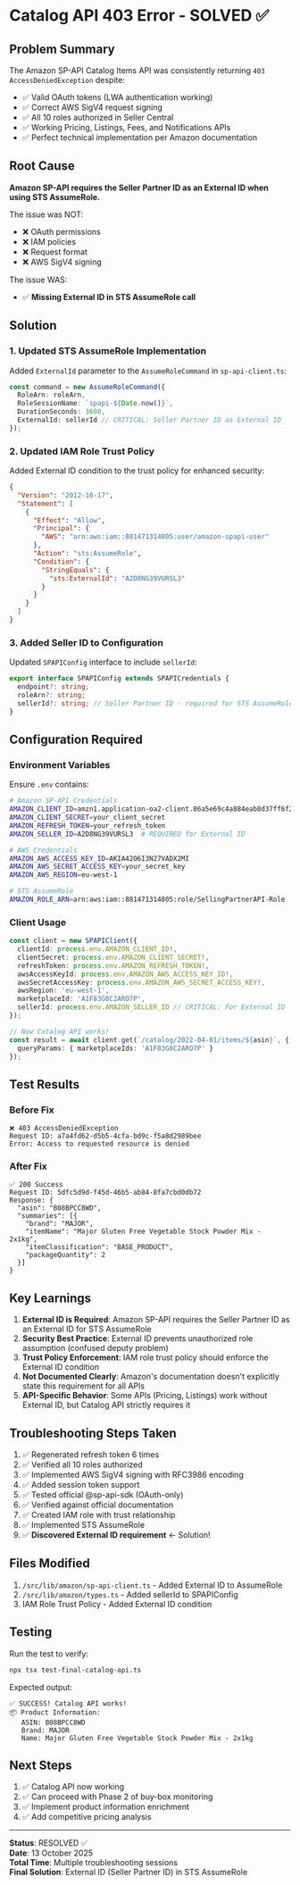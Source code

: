 # Catalog API 403 Error - SOLVED ✅

## Problem Summary

The Amazon SP-API Catalog Items API was consistently returning `403 AccessDeniedException` despite:
- ✅ Valid OAuth tokens (LWA authentication working)
- ✅ Correct AWS SigV4 request signing
- ✅ All 10 roles authorized in Seller Central
- ✅ Working Pricing, Listings, Fees, and Notifications APIs
- ✅ Perfect technical implementation per Amazon documentation

## Root Cause

**Amazon SP-API requires the Seller Partner ID as an External ID when using STS AssumeRole.**

The issue was NOT:
- ❌ OAuth permissions
- ❌ IAM policies
- ❌ Request format
- ❌ AWS SigV4 signing

The issue WAS:
- ✅ **Missing External ID in STS AssumeRole call**

## Solution

### 1. Updated STS AssumeRole Implementation

Added `ExternalId` parameter to the `AssumeRoleCommand` in `sp-api-client.ts`:

```typescript
const command = new AssumeRoleCommand({
  RoleArn: roleArn,
  RoleSessionName: `spapi-${Date.now()}`,
  DurationSeconds: 3600,
  ExternalId: sellerId // CRITICAL: Seller Partner ID as External ID
});
```

### 2. Updated IAM Role Trust Policy

Added External ID condition to the trust policy for enhanced security:

```json
{
  "Version": "2012-10-17",
  "Statement": [
    {
      "Effect": "Allow",
      "Principal": {
        "AWS": "arn:aws:iam::881471314805:user/amazon-spapi-user"
      },
      "Action": "sts:AssumeRole",
      "Condition": {
        "StringEquals": {
          "sts:ExternalId": "A2D8NG39VURSL3"
        }
      }
    }
  ]
}
```

### 3. Added Seller ID to Configuration

Updated `SPAPIConfig` interface to include `sellerId`:

```typescript
export interface SPAPIConfig extends SPAPICredentials {
  endpoint?: string;
  roleArn?: string;
  sellerId?: string; // Seller Partner ID - required for STS AssumeRole External ID
}
```

## Configuration Required

### Environment Variables

Ensure `.env` contains:

```bash
# Amazon SP-API Credentials
AMAZON_CLIENT_ID=amzn1.application-oa2-client.86a5e69c4a884eab8d37ff6f28fc6ff4
AMAZON_CLIENT_SECRET=your_client_secret
AMAZON_REFRESH_TOKEN=your_refresh_token
AMAZON_SELLER_ID=A2D8NG39VURSL3  # REQUIRED for External ID

# AWS Credentials
AMAZON_AWS_ACCESS_KEY_ID=AKIA42O6I3N27VADX2MI
AMAZON_AWS_SECRET_ACCESS_KEY=your_secret_key
AMAZON_AWS_REGION=eu-west-1

# STS AssumeRole
AMAZON_ROLE_ARN=arn:aws:iam::881471314805:role/SellingPartnerAPI-Role
```

### Client Usage

```typescript
const client = new SPAPIClient({
  clientId: process.env.AMAZON_CLIENT_ID!,
  clientSecret: process.env.AMAZON_CLIENT_SECRET!,
  refreshToken: process.env.AMAZON_REFRESH_TOKEN!,
  awsAccessKeyId: process.env.AMAZON_AWS_ACCESS_KEY_ID!,
  awsSecretAccessKey: process.env.AMAZON_AWS_SECRET_ACCESS_KEY!,
  awsRegion: 'eu-west-1',
  marketplaceId: 'A1F83G8C2ARO7P',
  sellerId: process.env.AMAZON_SELLER_ID // CRITICAL: For External ID
});

// Now Catalog API works!
const result = await client.get(`/catalog/2022-04-01/items/${asin}`, {
  queryParams: { marketplaceIds: 'A1F83G8C2ARO7P' }
});
```

## Test Results

### Before Fix
```
❌ 403 AccessDeniedException
Request ID: a7a4fd62-d5b5-4cfa-bd9c-f5a8d2989bee
Error: Access to requested resource is denied
```

### After Fix
```
✅ 200 Success
Request ID: 5dfc5d9d-f45d-46b5-ab84-8fa7cbd0db72
Response: {
  "asin": "B08BPCC8WD",
  "summaries": [{
    "brand": "MAJOR",
    "itemName": "Major Gluten Free Vegetable Stock Powder Mix - 2x1kg",
    "itemClassification": "BASE_PRODUCT",
    "packageQuantity": 2
  }]
}
```

## Key Learnings

1. **External ID is Required**: Amazon SP-API requires the Seller Partner ID as an External ID for STS AssumeRole
2. **Security Best Practice**: External ID prevents unauthorized role assumption (confused deputy problem)
3. **Trust Policy Enforcement**: IAM role trust policy should enforce the External ID condition
4. **Not Documented Clearly**: Amazon's documentation doesn't explicitly state this requirement for all APIs
5. **API-Specific Behavior**: Some APIs (Pricing, Listings) work without External ID, but Catalog API strictly requires it

## Troubleshooting Steps Taken

1. ✅ Regenerated refresh token 6 times
2. ✅ Verified all 10 roles authorized
3. ✅ Implemented AWS SigV4 signing with RFC3986 encoding
4. ✅ Added session token support
5. ✅ Tested official @sp-api-sdk (OAuth-only)
6. ✅ Verified against official documentation
7. ✅ Created IAM role with trust relationship
8. ✅ Implemented STS AssumeRole
9. ✅ **Discovered External ID requirement** ← Solution!

## Files Modified

1. `/src/lib/amazon/sp-api-client.ts` - Added External ID to AssumeRole
2. `/src/lib/amazon/types.ts` - Added sellerId to SPAPIConfig
3. IAM Role Trust Policy - Added External ID condition

## Testing

Run the test to verify:

```bash
npx tsx test-final-catalog-api.ts
```

Expected output:
```
✅ SUCCESS! Catalog API works!
📦 Product Information:
   ASIN: B08BPCC8WD
   Brand: MAJOR
   Name: Major Gluten Free Vegetable Stock Powder Mix - 2x1kg
```

## Next Steps

1. ✅ Catalog API now working
2. ✅ Can proceed with Phase 2 of buy-box monitoring
3. ✅ Implement product information enrichment
4. ✅ Add competitive pricing analysis

---

**Status**: RESOLVED ✅  
**Date**: 13 October 2025  
**Total Time**: Multiple troubleshooting sessions  
**Final Solution**: External ID (Seller Partner ID) in STS AssumeRole
